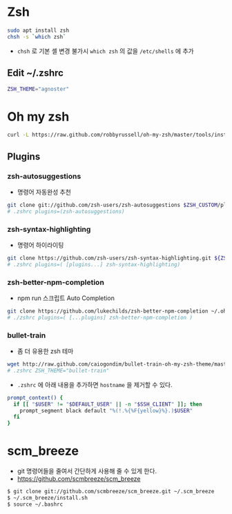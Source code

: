 # Zsh
```bash
sudo apt install zsh
chsh -s `which zsh`
```
- `chsh` 로 기본 셸 변경 불가시 `which zsh` 의 값을 `/etc/shells` 에 추가

## Edit ~/.zshrc
```bash
ZSH_THEME="agnoster"
```
# Oh my zsh
```bash
curl -L https://raw.github.com/robbyrussell/oh-my-zsh/master/tools/install.sh | sh
```
## Plugins
### zsh-autosuggestions
- 명령어 자동완성 추천
```bash
git clone git://github.com/zsh-users/zsh-autosuggestions $ZSH_CUSTOM/plugins/zsh-autosuggestions
# .zshrc plugins=(zsh-autosuggestions)
```
### zsh-syntax-highlighting
- 명령어 하이라이팅
```bash
git clone https://github.com/zsh-users/zsh-syntax-highlighting.git ${ZSH_CUSTOM:-~/.oh-my-zsh/custom}/plugins/zsh-syntax-highlighting
# .zshrc plugins=( [plugins...] zsh-syntax-highlighting)
```

### zsh-better-npm-completion
- npm run 스크립트 Auto Completion
```bash
git clone https://github.com/lukechilds/zsh-better-npm-completion ~/.oh-my-zsh/custom/plugins/zsh-better-npm-completion
# ./zshrc plugins=( [...plugins] zsh-better-npm-completion )
```

### bullet-train

- 좀 더 유용한 zsh 테마
```bash
wget http://raw.github.com/caiogondim/bullet-train-oh-my-zsh-theme/master/bullet-train.zsh-theme && mkdir $ZSH_CUSTOM/themes && mv bullet-train.zsh-theme $ZSH_CUSTOM/themes/
# .zshrc ZSH_THEME="bullet-train"
```
- `.zshrc` 에 아래 내용을 추가하면 `hostname` 을 제거할 수 있다.
```bash
prompt_context() {
  if [[ "$USER" != "$DEFAULT_USER" || -n "$SSH_CLIENT" ]]; then
    prompt_segment black default "%(!.%{%F{yellow}%}.)$USER"
  fi
}
```

# scm_breeze
- git 명령어들을 줄여서 간단하게 사용해 줄 수 있게 한다.
- https://github.com/scmbreeze/scm_breeze
```bash
$ git clone git://github.com/scmbreeze/scm_breeze.git ~/.scm_breeze
$ ~/.scm_breeze/install.sh
$ source ~/.bashrc
```
